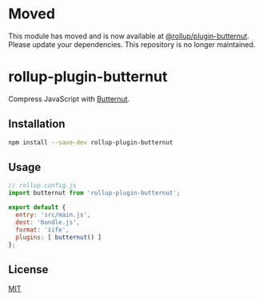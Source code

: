 # Moved

This module has moved and is now available at [@rollup/plugin-butternut](https://github.com/rollup/plugins). Please update your dependencies. This repository is no longer maintained.

# rollup-plugin-butternut

Compress JavaScript with [Butternut](https://github.com/Rich-Harris/butternut).

## Installation

```bash
npm install --save-dev rollup-plugin-butternut
```

## Usage

```js
// rollup.config.js
import butternut from 'rollup-plugin-butternut';

export default {
  entry: 'src/main.js',
  dest: 'bundle.js',
  format: 'iife',
  plugins: [ butternut() ]
};
```

## License

[MIT](LICENSE)
